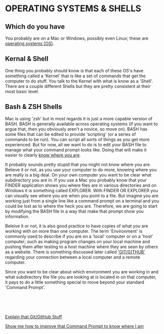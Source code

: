 
# OPERATING SYSTEMS & SHELLS

## Which do you have

You probably are on a Mac or Windows, possibly even Linux; these are [operating systems (OS)](https://en.wikipedia.org/wiki/Operating_system).

## Kernal & Shell

One thing you probably should know is that each of these OS's have something called a 'Kernel' that is like a set of commands that get the computer to do stuff.  You talk to the Kernel with what is know as a 'Shell'.  There are a couple different Shells but they are pretty consistent at their most basic level. 

## Bash & ZSH Shells

Mac is using 'zsh' but in most regards it is just a more capable version of BASH.  BASH is generally available across operating systems (if you want to argue that, then you obviously aren't a novice, so move on).  BASH has some files that can be edited to provide 'scripting' (or a series of commands to be run).  You can script all sorts of things as you get more experienced. But for now, all we want to do is to edit your BASH file to manage what your command prompt looks like.  Doing that will make it easier to clearly [know where you are](WhereAmI.md). 

It probably sounds pretty stupid that you might not know where you are.  Believe it or not, as you use your computer to do more, knowing where you are really is a big deal.  On your own computer you want to be clear what subdirectory you are in.  If you use a Mac you probably know that your FINDER application shows you where files are in various directories and on Windows it is something called EXPLORER.  With FINDER OR EXPLORER you can visually see where you are when you point to a file.  But imagine you are working just from a single line like a command prompt on a terminal and you could be lost as to where the heck you are.  Therefore, we are going to start by modifying the BASH file in a way that make that prompt show you information.

Beleive it or not, it is also good practice to have copies of what you are working with on more than one computer.  The term 'Environment' is commonly used to describe if you are on a 'local' computer or on a 'host' computer; such as making program changes on your local machine and pushing them after testing to a host machine where they are seen by others as a website.  There is something discussed later called ['GIT/GITHUB'](gitbasics.md) regarding your connection between a local computer and a remote computer. 

Since you want to be clear about which environment you are working in and what subdirectory the file you are looking at is located in on that computer, it pays to do a little something special to move beyond your standard 'Command Prompt'.  


<br>
<br>
<br>

[Explain that Git/GitHub Stuff](gitbasics.md)
<br>

[Show me how to improve that Command Prompt to know where I am](WhereAmI.md)


